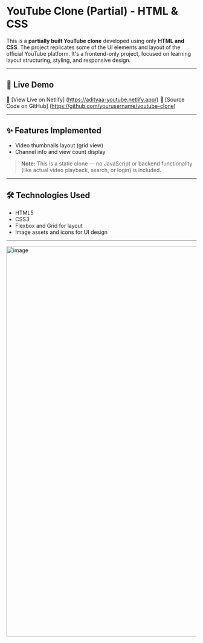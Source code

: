 # YouTube Clone (Partial) - HTML & CSS

This is a **partially built YouTube clone** developed using only **HTML and CSS**. The project replicates some of the UI elements and layout of the official YouTube platform. 
It's a frontend-only project, focused on learning layout structuring, styling, and responsive design.

---

## 🚀 Live Demo

🔗 [View Live on Netlify] (https://adityaa-youtube.netlify.app/) 
📁 [Source Code on GitHub] (https://github.com/yourusername/youtube-clone)

---

## ✨ Features Implemented

- Video thumbnails layout (grid view)
- Channel info and view count display

> **Note:** This is a static clone — no JavaScript or backend functionality (like actual video playback, search, or login) is included.

---

## 🛠️ Technologies Used

- HTML5
- CSS3
- Flexbox and Grid for layout
- Image assets and icons for UI design

---
<img width="1919" height="1031" alt="image" src="https://github.com/user-attachments/assets/cca87aa0-f7b3-44f7-a971-28edc98868b6" />


